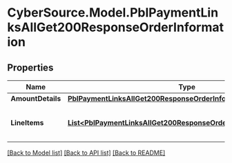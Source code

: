 # CyberSource.Model.PblPaymentLinksAllGet200ResponseOrderInformation
## Properties

Name | Type | Description | Notes
------------ | ------------- | ------------- | -------------
**AmountDetails** | [**PblPaymentLinksAllGet200ResponseOrderInformationAmountDetails**](PblPaymentLinksAllGet200ResponseOrderInformationAmountDetails.md) |  | [optional] 
**LineItems** | [**List&lt;PblPaymentLinksAllGet200ResponseOrderInformationLineItems&gt;**](PblPaymentLinksAllGet200ResponseOrderInformationLineItems.md) | List of the line items from the order. | [optional] 

[[Back to Model list]](../README.md#documentation-for-models) [[Back to API list]](../README.md#documentation-for-api-endpoints) [[Back to README]](../README.md)

